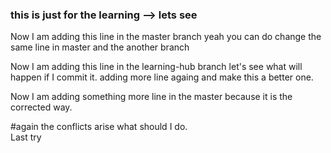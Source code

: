 ### this is just for the learning --> lets see

Now I am adding this line in the master branch
yeah you can do change the same line in master and the another branch


Now I am adding this line in the learning-hub branch
let's see what will happen if I commit it.
adding more line againg and make this a better one.


Now I am adding something more line in the master because it is the corrected way.


#again the conflicts arise what should I do. <br>
Last try
